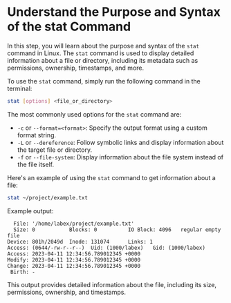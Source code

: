 # Understand the Purpose and Syntax of the stat Command

In this step, you will learn about the purpose and syntax of the `stat` command in Linux. The `stat` command is used to display detailed information about a file or directory, including its metadata such as permissions, ownership, timestamps, and more.

To use the `stat` command, simply run the following command in the terminal:

```bash
stat [options] <file_or_directory>
```

The most commonly used options for the `stat` command are:

- `-c` or `--format=<format>`: Specify the output format using a custom format string.
- `-L` or `--dereference`: Follow symbolic links and display information about the target file or directory.
- `-f` or `--file-system`: Display information about the file system instead of the file itself.

Here's an example of using the `stat` command to get information about a file:

```bash
stat ~/project/example.txt
```

Example output:

```
  File: '/home/labex/project/example.txt'
  Size: 0         	Blocks: 0          IO Block: 4096   regular empty file
Device: 801h/2049d	Inode: 131074      Links: 1
Access: (0644/-rw-r--r--)  Uid: (1000/labex)   Gid: (1000/labex)
Access: 2023-04-11 12:34:56.789012345 +0000
Modify: 2023-04-11 12:34:56.789012345 +0000
Change: 2023-04-11 12:34:56.789012345 +0000
 Birth: -
```

This output provides detailed information about the file, including its size, permissions, ownership, and timestamps.
